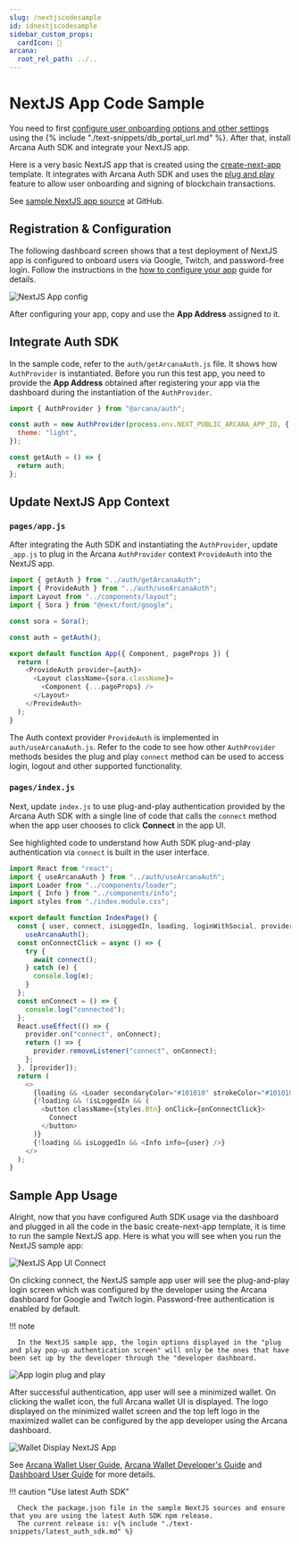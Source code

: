```yaml
---
slug: /nextjscodesample
id: idnextjscodesample
sidebar_custom_props:
  cardIcon: 📃 
arcana:
  root_rel_path: ../..
---
```


# NextJS App Code Sample

You need to first [configure user onboarding options and other settings]({{page.meta.arcana.root_rel_path}}/howto/config_dapp.md) using the {% include "./text-snippets/db_portal_url.md" %}. After that, install Arcana Auth SDK and integrate your NextJS app.

Here is a very basic NextJS app that is created using the [create-next-app](https://github.com/vercel/next.js/tree/canary/packages/create-next-app) template. It integrates with Arcana Auth SDK and uses the [plug and play]({{page.meta.arcana.root_rel_path}}/concepts/plugnplayauth.md) feature to allow user onboarding and signing of blockchain transactions. 

See [sample NextJS app source](https://github.com/arcana-network/auth-next-js) at GitHub.

## Registration & Configuration

The following dashboard screen shows that a test deployment of NextJS app is configured to onboard users via Google, Twitch, and password-free login. Follow the instructions in the [how to configure your app]({{page.meta.arcana.root_rel_path}}/howto/config_dapp.md) guide for details.

![NextJS App config](/img/nextjs_app_db_setup_google_twitch.png)

After configuring your app, copy and use the **App Address** assigned to it.

## Integrate Auth SDK

In the sample code, refer to the  `auth/getArcanaAuth.js` file. It shows how `AuthProvider` is instantiated. Before you run this test app, you need to provide the **App Address** obtained after registering your app via the dashboard during the instantiation of the `AuthProvider`.

```js title="auth/getArcanaAuth.js" hl_lines="1 3-5"
import { AuthProvider } from "@arcana/auth";

const auth = new AuthProvider(process.env.NEXT_PUBLIC_ARCANA_APP_ID, {
  theme: "light",
});

const getAuth = () => {
  return auth;
};
```

## Update NextJS App Context

### `pages/app.js` 

After integrating the Auth SDK and instantiating the `AuthProvider`, update `_app.js` to plug in the Arcana `AuthProvider`  context `ProvideAuth` into the NextJS app. 

```js title="pages/_app.js" hl_lines="1 2 8 12 16"
import { getAuth } from "../auth/getArcanaAuth";
import { ProvideAuth } from "../auth/useArcanaAuth";
import Layout from "../components/layout";
import { Sora } from "@next/font/google";

const sora = Sora();

const auth = getAuth();

export default function App({ Component, pageProps }) {
  return (
    <ProvideAuth provider={auth}>
      <Layout className={sora.className}>
        <Component {...pageProps} />
      </Layout>
    </ProvideAuth>
  );
}
```

The Auth context provider `ProvideAuth` is implemented in `auth/useArcanaAuth.js`.  Refer to the code to see how other `AuthProvider` methods besides the plug and play `connect` method can be used to access login, logout and other supported functionality.

### `pages/index.js`

Next, update `index.js` to use plug-and-play authentication provided by the Arcana Auth SDK with a single line of code that calls the `connect` method when the app user chooses to click **Connect** in the app UI. 

See highlighted code to understand how Auth SDK plug-and-play authentication via `connect` is built in the user interface. 

```js title="index.js" hl_lines="2 8-25 31"
import React from "react";
import { useArcanaAuth } from "../auth/useArcanaAuth";
import Loader from "../components/loader";
import { Info } from "../components/info";
import styles from "./index.module.css";

export default function IndexPage() {
  const { user, connect, isLoggedIn, loading, loginWithSocial, provider } =
    useArcanaAuth();
  const onConnectClick = async () => {
    try {
      await connect();
    } catch (e) {
      console.log(e);
    }
  };
  const onConnect = () => {
    console.log("connected");
  };
  React.useEffect(() => {
    provider.on("connect", onConnect);
    return () => {
      provider.removeListener("connect", onConnect);
    };
  }, [provider]);
  return (
    <>
      {loading && <Loader secondaryColor="#101010" strokeColor="#101010" />}
      {!loading && !isLoggedIn && (
        <button className={styles.Btn} onClick={onConnectClick}>
          Connect
        </button>
      )}
      {!loading && isLoggedIn && <Info info={user} />}
    </>
  );
}
```

## Sample App Usage

Alright, now that you have configured Auth SDK usage via the dashboard and plugged in all the code in the basic create-next-app template, it is time to run the sample NextJS app. Here is what you will see when you run the NextJS sample app:

![NextJS App UI Connect](/img/nextjs_connectauth.png)

On clicking connect, the NextJS sample app user will see the plug-and-play login screen which was configured by the developer using the Arcana dashboard for Google and Twitch login. Password-free authentication is enabled by default. 

!!! note

      In the NextJS sample app, the login options displayed in the "plug and play pop-up authentication screen" will only be the ones that have been set up by the developer through the "developer dashboard.

![App login plug and play](/img/nextjs_applogin.png)

After successful authentication, app user will see a minimized wallet. On clicking the wallet icon, the full Arcana wallet UI is displayed. The logo displayed on the minimized wallet screen and the top left logo in the maximized wallet can be configured by the app developer using the Arcana dashboard.

![Wallet Display NextJS App](/img/nextjs_wallet_display.png)

See [Arcana Wallet User Guide]({{page.meta.arcana.root_rel_path}}/howto/wallet_ui.md), [Arcana Wallet Developer's Guide]({{page.meta.arcana.root_rel_path}}/howto/arcana_wallet/index.md) and [Dashboard User Guide]({{page.meta.arcana.root_rel_path}}/db/config_dApp_with_db.md) for more details.

!!! caution "Use latest Auth SDK"

      Check the package.json file in the sample NextJS sources and ensure that you are using the latest Auth SDK npm release.
      The current release is: v{% include "./text-snippets/latest_auth_sdk.md" %}